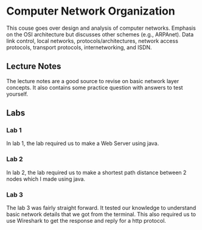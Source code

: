 # Computer Network Organization
This couse goes over design and analysis of computer networks. Emphasis on the OSI architecture but discusses other schemes (e.g., ARPAnet). Data link control, local networks, protocols/architectures, network access protocols, transport protocols, internetworking, and ISDN.

## Lecture Notes
The lecture notes are a good source to revise on basic network layer concepts. It also contains some practice question with answers to test yourself. 
## Labs
### Lab 1
In lab 1, the lab required us to make a Web Server using java. 
### Lab 2
In lab 2, the lab required us to make a shortest path distance between 2 nodes which I made using java.
### Lab 3
The lab 3 was fairly straight forward. It tested our knowledge to understand basic network details that we got from the terminal. This also required us to use Wireshark to get the response and reply for a http protocol.
